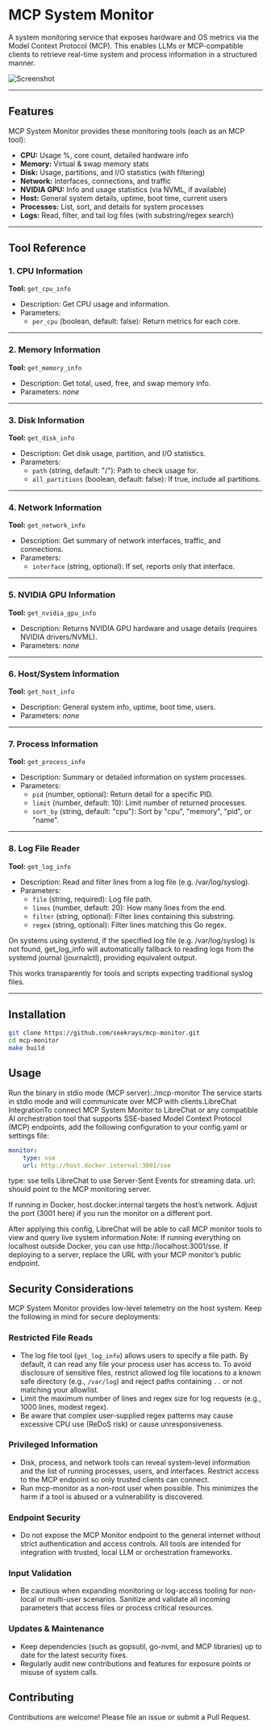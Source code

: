 # MCP System Monitor

A system monitoring service that exposes hardware and OS metrics via the Model Context Protocol (MCP). This enables LLMs or MCP-compatible clients to retrieve real-time system and process information in a structured manner.

![Screenshot](./doc/snapshot-1.png)

---

## Features

MCP System Monitor provides these monitoring tools (each as an MCP tool):

- **CPU:** Usage %, core count, detailed hardware info
- **Memory:** Virtual & swap memory stats
- **Disk:** Usage, partitions, and I/O statistics (with filtering)
- **Network:** Interfaces, connections, and traffic
- **NVIDIA GPU:** Info and usage statistics (via NVML, if available)
- **Host:** General system details, uptime, boot time, current users
- **Processes:** List, sort, and details for system processes
- **Logs:** Read, filter, and tail log files (with substring/regex search)

---

## Tool Reference

### 1. CPU Information

**Tool:** `get_cpu_info`

- Description: Get CPU usage and information.
- Parameters:
  - `per_cpu` (boolean, default: false): Return metrics for each core.

---

### 2. Memory Information

**Tool:** `get_memory_info`

- Description: Get total, used, free, and swap memory info.
- Parameters: _none_

---

### 3. Disk Information

**Tool:** `get_disk_info`

- Description: Get disk usage, partition, and I/O statistics.
- Parameters:
  - `path` (string, default: "/"): Path to check usage for.
  - `all_partitions` (boolean, default: false): If true, include all partitions.

---

### 4. Network Information

**Tool:** `get_network_info`

- Description: Get summary of network interfaces, traffic, and connections.
- Parameters:
  - `interface` (string, optional): If set, reports only that interface.

---

### 5. NVIDIA GPU Information

**Tool:** `get_nvidia_gpu_info`

- Description: Returns NVIDIA GPU hardware and usage details (requires NVIDIA drivers/NVML).
- Parameters: _none_

---

### 6. Host/System Information

**Tool:** `get_host_info`

- Description: General system info, uptime, boot time, users.
- Parameters: _none_

---

### 7. Process Information

**Tool:** `get_process_info`

- Description: Summary or detailed information on system processes.
- Parameters:
  - `pid` (number, optional): Return detail for a specific PID.
  - `limit` (number, default: 10): Limit number of returned processes.
  - `sort_by` (string, default: "cpu"): Sort by "cpu", "memory", "pid", or "name".

---

### 8. Log File Reader

**Tool:** `get_log_info`

- Description: Read and filter lines from a log file (e.g. /var/log/syslog).
- Parameters:
  - `file` (string, required): Log file path.
  - `lines` (number, default: 20): How many lines from the end.
  - `filter` (string, optional): Filter lines containing this substring.
  - `regex` (string, optional): Filter lines matching this Go regex.

On systems using systemd, if the specified log file (e.g. /var/log/syslog) is not found, get_log_info will automatically fallback to reading logs from the systemd journal (journalctl), providing equivalent output.

This works transparently for tools and scripts expecting traditional syslog files.

---

## Installation

```bash
git clone https://github.com/seekrays/mcp-monitor.git
cd mcp-monitor
make build
```
## Usage

Run the binary in stdio mode (MCP server):./mcp-monitor
The service starts in stdio mode and will communicate over MCP with clients.LibreChat IntegrationTo connect MCP System Monitor to LibreChat or any compatible AI orchestration tool that supports SSE-based Model Context Protocol (MCP) endpoints, add the following configuration to your config.yaml or settings file:

```yaml
monitor:
    type: sse
    url: http://host.docker.internal:3001/sse
```
type: sse tells LibreChat to use Server-Sent Events for streaming data.
url: should point to the MCP monitoring server.

If running in Docker, host.docker.internal targets the host’s network.
Adjust the port (3001 here) if you run the monitor on a different port.

After applying this config, LibreChat will be able to call MCP monitor tools to view and query live system information.Note:
If running everything on localhost outside Docker, you can use http://localhost:3001/sse.
If deploying to a server, replace the URL with your MCP monitor’s public endpoint.

## Security Considerations

MCP System Monitor provides low-level telemetry on the host system. Keep the following in mind for secure deployments:

### Restricted File Reads

- The log file tool (`get_log_info`) allows users to specify a file path. By default, it can read any file your process user has access to. To avoid disclosure of sensitive files, restrict allowed log file locations to a known safe directory (e.g., `/var/log`) and reject paths containing `..` or not matching your allowlist.
- Limit the maximum number of lines and regex size for log requests (e.g., 1000 lines, modest regex).
- Be aware that complex user-supplied regex patterns may cause excessive CPU use (ReDoS risk) or cause unresponsiveness.

### Privileged Information

- Disk, process, and network tools can reveal system-level information and the list of running processes, users, and interfaces. Restrict access to the MCP endpoint so only trusted clients can connect.
- Run mcp-monitor as a non-root user when possible. This minimizes the harm if a tool is abused or a vulnerability is discovered.

### Endpoint Security

- Do not expose the MCP Monitor endpoint to the general internet without strict authentication and access controls. All tools are intended for integration with trusted, local LLM or orchestration frameworks.

### Input Validation

- Be cautious when expanding monitoring or log-access tooling for non-local or multi-user scenarios. Sanitize and validate all incoming parameters that access files or process critical resources.

### Updates & Maintenance

- Keep dependencies (such as gopsutil, go-nvml, and MCP libraries) up to date for the latest security fixes.
- Regularly audit new contributions and features for exposure points or misuse of system calls.

## Contributing

Contributions are welcome! Please file an issue or submit a Pull Request.
